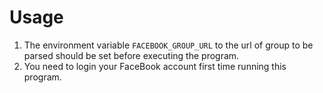 # Usage
1. The environment variable ``FACEBOOK_GROUP_URL`` to the url of group to be parsed should be set before executing the program.
2. You need to login your FaceBook account first time running this program.
